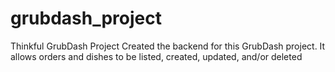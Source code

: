 # grubdash_project
Thinkful GrubDash Project
Created the backend for this GrubDash project. It allows orders and dishes to be listed, created, updated, and/or deleted
